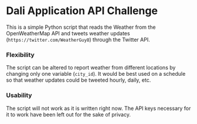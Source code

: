 # Dali Application API Challenge
This is a simple Python script that reads the Weather from the OpenWeatherMap API and tweets weather updates (`https://twitter.com/WeatherGuy8`) through the Twitter API.

### Flexibility ###
The script can be altered to report weather from different locations by changing only one variable (`city_id`). It would be best used on a schedule so that weather updates could be tweeted hourly, daily, etc.

### Usability ###
The script will not work as it is written right now. The API keys necessary for it to work have been left out for the sake of privacy.
